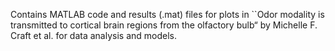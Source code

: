 
Contains MATLAB code and results (.mat) files for plots in  ``Odor modality is transmitted to cortical brain regions from the olfactory bulb“  by Michelle F. Craft et al. for data analysis and models.
